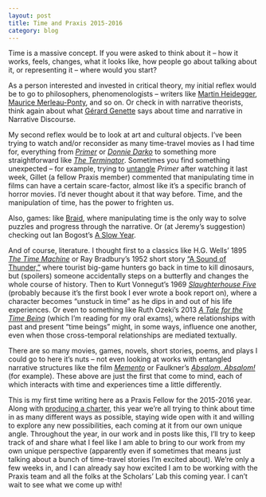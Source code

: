 ```yaml
---
layout: post
title: Time and Praxis 2015-2016
category: blog
---
```


Time is a massive concept. If you were asked to think about it – how it works, feels, changes, what it looks like, how people go about talking about it, or representing it – where would you start?

As a person interested and invested in critical theory, my initial reflex would be to go to philosophers, phenomenologists – writers like [Martin Heidegger](http://plato.stanford.edu/entries/heidegger/#TemTem), [Maurice Merleau-Ponty](http://plato.stanford.edu/entries/merleau-ponty/), and so on. Or check in with narrative theorists, think again about what [Gérard Genette](https://en.wikipedia.org/wiki/G%C3%A9rard_Genette#Order) says about time and narrative in Narrative Discourse.

My second reflex would be to look at art and cultural objects. I’ve been trying to watch and/or reconsider as many time-travel movies as I had time for, everything from [*Primer*](https://www.youtube.com/watch?v=4CC60HJvZRE) or [*Donnie Darko*](https://www.youtube.com/watch?v=8wqVHjK2bQs) to something more straightforward like [*The Terminator*](https://www.youtube.com/watch?v=c4Jo8QoOTQ4). Sometimes you find something unexpected – for example, trying to [untangle](https://xkcd.com/657/) *Primer* after watching it last week, Gillet (a fellow Praxis member) commented that manipulating time in films can have a certain scare-factor, almost like it’s a specific branch of horror movies. I’d never thought about it that way before. Time, and the manipulation of time, has the power to frighten us.

Also, games: like [Braid](http://braid-game.com/), where manipulating time is the only way to solve puzzles and progress through the narrative. Or (at Jeremy’s suggestion) checking out Ian Bogost’s [A Slow Year](http://bogost.com/games/aslowyear/).

And of course, literature. I thought first to a classics like H.G. Wells’ 1895 [*The Time Machine*](https://en.wikipedia.org/wiki/The_Time_Machine) or Ray Bradbury’s 1952 short story [“A Sound of Thunder,”](https://en.wikipedia.org/wiki/A_Sound_of_Thunder) where tourist big-game hunters go back in time to kill dinosaurs, but (spoilers) someone accidentally steps on a butterfly and changes the whole course of history. Then to Kurt Vonnegut’s 1969 [*Slaughterhouse Five*](https://en.wikipedia.org/wiki/Slaughterhouse-Five) (probably because it’s the first book I ever wrote a book report on), where a character becomes “unstuck in time” as he dips in and out of his life experiences. Or even to something like Ruth Ozeki’s 2013 [*A Tale for the Time Being*](http://www.ruthozeki.com/writing-film/a-tale-for-the-time-being/) (which I’m reading for my oral exams), where relationships with past and present “time beings” might, in some ways, influence one another, even when those cross-temporal relationships are mediated textually.

There are so many movies, games, novels, short stories, poems, and plays I could go to here it’s nuts – not even looking at works with entangled narrative structures like the film [*Memento*](http://www.imdb.com/title/tt0209144/) or Faulkner’s [*Absalom, Absalom!*](https://en.wikipedia.org/wiki/Absalom,_Absalom!) (for example). These above are just the first that come to mind, each of which interacts with time and experiences time a little differently.

This is my first time writing here as a Praxis Fellow for the 2015-2016 year. Along with [producing a charter](http://praxis.scholarslab.org/charter/charter-2015-2016/), this year we’re all trying to think about time in as many different ways as possible, staying wide open with it and willing to explore any new possibilities, each coming at it from our own unique angle. Throughout the year, in our work and in posts like this, I’ll try to keep track of and share what I feel like I am able to bring to our work from my own unique perspective (apparently even if sometimes that means just talking about a bunch of time-travel stories I’m excited about). We’re only a few weeks in, and I can already say how excited I am to be working with the Praxis team and all the folks at the Scholars’ Lab this coming year. I can’t wait to see what we come up with!
